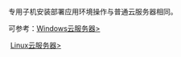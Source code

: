 专用子机安装部署应用环境操作与普通云服务器相同。

可参考：[Windows云服务器>](/doc/product/213/2881)

​                [Linux云服务器>](/doc/product/213/2975)